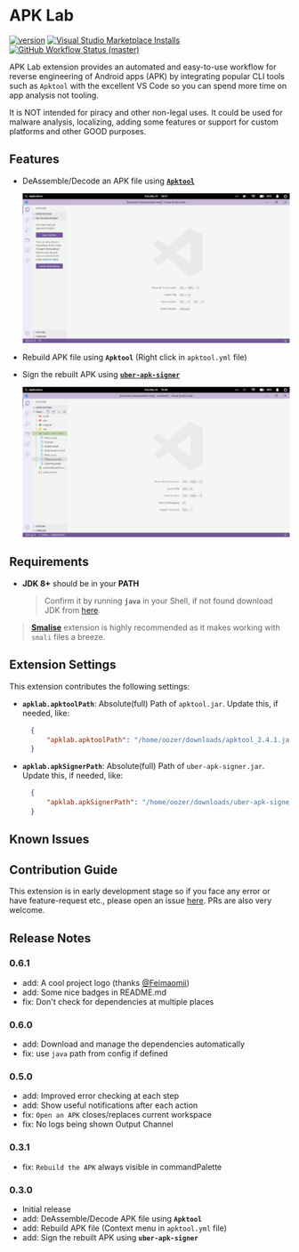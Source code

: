 # APK Lab

[![version](https://img.shields.io/visual-studio-marketplace/v/surendrajat.apklab?color=blue)](https://marketplace.visualstudio.com/items?itemName=Surendrajat.apklab) [![Visual Studio Marketplace Installs](https://img.shields.io/visual-studio-marketplace/i/surendrajat.apklab)](https://marketplace.visualstudio.com/items?itemName=Surendrajat.apklab) [![GitHub Workflow Status (master)](https://img.shields.io/github/workflow/status/surendrajat/apklab/APKLab/master)](https://github.com/Surendrajat/APKLab/actions?query=workflow%3AAPKLab)

APK Lab extension provides an automated and easy-to-use workflow for reverse engineering of Android apps (APK) by integrating popular CLI tools such as `Apktool` with the excellent VS Code so you can spend more time on app analysis not tooling.

It is NOT intended for piracy and other non-legal uses. It could be used for malware analysis, localizing, adding some features or support for custom platforms and other GOOD purposes.

## Features

- DeAssemble/Decode an APK file using [**`Apktool`**](https://github.com/ibotpeaches/apktool/)

    ![decode.gif](assets/decode.gif)

- Rebuild APK file using **`Apktool`** (Right click in `apktool.yml` file)
- Sign the rebuilt APK using [**`uber-apk-signer`**](https://github.com/patrickfav/uber-apk-signer)

    ![rebuild.gif](assets/rebuild.gif)

## Requirements

- **JDK 8+** should be in your **PATH**
  >Confirm it by running **`java`** in your Shell, if not found download JDK from [here](https://adoptopenjdk.net/).

> [**Smalise**](https://marketplace.visualstudio.com/items?itemName=LoyieKing.smalise) extension is highly recommended as it makes working with `smali` files a breeze.

## Extension Settings

This extension contributes the following settings:

- **`apklab.apktoolPath`**: Absolute(full) Path of `apktool.jar`. Update this, if needed, like:

  ```json
    {
        "apklab.apktoolPath": "/home/oozer/downloads/apktool_2.4.1.jar"
    }
  ```

- **`apklab.apkSignerPath`**: Absolute(full) Path of `uber-apk-signer.jar`. Update this, if needed, like:

  ```json
    {
        "apklab.apkSignerPath": "/home/oozer/downloads/uber-apk-signer-1.1.0.jar"
    }
  ```

## Known Issues

## Contribution Guide

This extension is in early development stage so if you face any error or have feature-request etc., please open an issue [here](https://github.com/Surendrajat/APKLab/issues). PRs are also very welcome.

## Release Notes

### 0.6.1

- add: A cool project logo (thanks [@Feimaomii](https://github.com/Feimaomii))
- add: Some nice badges in README.md
- fix: Don't check for dependencies at multiple places

### 0.6.0

- add: Download and manage the dependencies automatically
- fix: use `java` path from config if defined

### 0.5.0

- add: Improved error checking at each step
- add: Show useful notifications after each action
- fix: `Open an APK` closes/replaces current workspace
- fix: No logs being shown Output Channel

### 0.3.1

- fix: `Rebuild the APK` always visible in commandPalette

### 0.3.0

- Initial release
- add: DeAssemble/Decode APK file using **`Apktool`**
- add: Rebuild APK file (Context menu in `apktool.yml` file)
- add: Sign the rebuilt APK using **`uber-apk-signer`**
